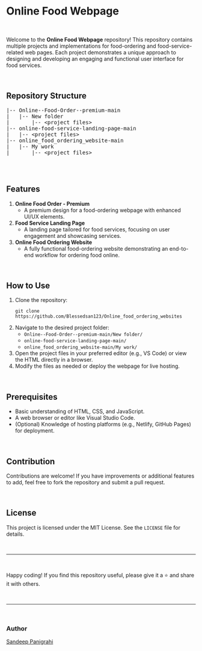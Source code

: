   <h1>Online Food Webpage</h1>
<br>
    <p>Welcome to the <strong>Online Food Webpage</strong> repository! This repository contains multiple projects and implementations for food-ordering and food-service-related web pages. Each project demonstrates a unique approach to designing and developing an engaging and functional user interface for food services.</p>
<br>
    <h2>Repository Structure</h2>
    <pre>
|-- Online--Food-Order--premium-main
|   |-- New folder
|       |-- &lt;project files&gt;
|-- online-food-service-landing-page-main
|   |-- &lt;project files&gt;
|-- online_food_ordering_website-main
|   |-- My work
|       |-- &lt;project files&gt;
    </pre>
<br>
    <h2>Features</h2>
    <ol>
        <li><strong>Online Food Order - Premium</strong>
            <ul>
                <li>A premium design for a food-ordering webpage with enhanced UI/UX elements.</li>
            </ul>
        </li>
        <li><strong>Food Service Landing Page</strong>
            <ul>
                <li>A landing page tailored for food services, focusing on user engagement and showcasing services.</li>
            </ul>
        </li>
        <li><strong>Online Food Ordering Website</strong>
            <ul>
                <li>A fully functional food-ordering website demonstrating an end-to-end workflow for ordering food online.</li>
            </ul>
        </li>
    </ol>
<br>
    <h2>How to Use</h2>
    <ol>
        <li>Clone the repository:
            <pre><code>git clone https://github.com/Blessedsan123/Online_food_ordering_websites</code></pre>
        </li>
        <li>Navigate to the desired project folder:
            <ul>
                <li><code>Online--Food-Order--premium-main/New folder/</code></li>
                <li><code>online-food-service-landing-page-main/</code></li>
                <li><code>online_food_ordering_website-main/My work/</code></li>
            </ul>
        </li>
        <li>Open the project files in your preferred editor (e.g., VS Code) or view the HTML directly in a browser.</li>
        <li>Modify the files as needed or deploy the webpage for live hosting.</li>
    </ol>
<br>
    <h2>Prerequisites</h2>
    <ul>
        <li>Basic understanding of HTML, CSS, and JavaScript.</li>
        <li>A web browser or editor like Visual Studio Code.</li>
        <li>(Optional) Knowledge of hosting platforms (e.g., Netlify, GitHub Pages) for deployment.</li>
    </ul>
<br>
    <h2>Contribution</h2>
    <p>Contributions are welcome! If you have improvements or additional features to add, feel free to fork the repository and submit a pull request.</p>
<br>
    <h2>License</h2>
    <p>This project is licensed under the MIT License. See the <code>LICENSE</code> file for details.</p>
<br>
    <hr>
    <br>
    <p>Happy coding! If you find this repository useful, please give it a ⭐ and share it with others.</p>
<br>
    <hr>
<br>
    <h3>Author</h3>
    <p><a href="https://github.com/Blessedsan123">Sandeep Panigrahi</a></p>
